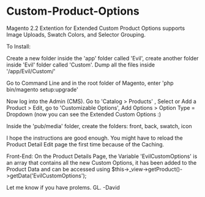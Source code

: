 # Custom-Product-Options
Magento 2.2 Extention for Extended Custom Product Options supports Image Uploads, Swatch Colors, and Selector Grouping.

To Install:

Create a new folder inside the 'app' folder called 'Evil', create another folder inside 'Evil' folder called 'Custom'. Dump all the files inside '/app/Evil/Custom/'

Go to Command Line and in the root folder of Magento, enter 'php bin/magento setup:upgrade'

Now log into the Admin (CMS). Go to 'Catalog > Products' , Select or Add a Product > Edit, go to 'Customizable Options', Add Options > Option Type = Dropdown (now you can see the Extended Custom Options :)

Inside the 'pub/media' folder, create the folders: front, back, swatch, icon

I hope the instructions are good enough. You might have to reload the Product Detail Edit page the first time because of the Caching.

Front-End: 
 On the Product Details Page, the Variable 'EvilCustomOptions' is an array that contains all the new Custom Options, it has been added to the Product Data and can be accessed using  $this->_view->getProduct()->getData('EvilCustomOptions');

Let me know if you have prolems.
GL.
-David

